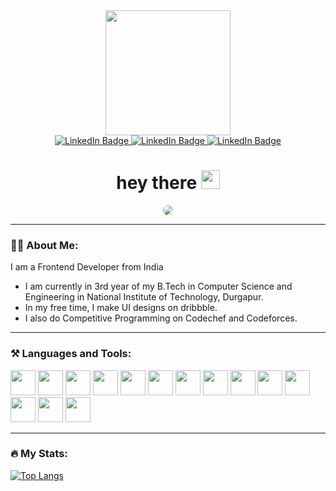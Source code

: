 <div id="header" align="center">
  <img src="https://media.giphy.com/media/jdPMeyv9rn0hZHh8n9/giphy.gif" width="200"/>
  <div id="badges">
    <a href="https://www.linkedin.com/in/diptangshu-dey-3b656a200/">
        <img src="https://img.shields.io/badge/LinkedIn-blue?style=for-the-badge&logo=linkedin&logoColor=white" alt="LinkedIn Badge"/>
    </a>
    <a href="https://dribbble.com/Tha_Hobbist">
        <img src="https://img.shields.io/badge/dribbble-red?style=for-the-badge&logo=dribbble&logoColor=white" alt="LinkedIn Badge"/>
    </a>
    <a href="https://dribbble.com/Tha_Hobbist">
        <img src="https://img.shields.io/badge/mail-brightgreen?style=for-the-badge&logo=gmail&logoColor=white" alt="LinkedIn Badge"/>
    </a> 
  </div>
  <h1>
    hey there
    <img src="https://media.giphy.com/media/hvRJCLFzcasrR4ia7z/giphy.gif" width="30px"/>
  </h1>
</div>
<div align="center">
  <img src="https://media.giphy.com/media/L8K62iTDkzGX6/giphy.gif" style="border-radius: 10px;"/>
</div>

---

### :man_technologist: About Me:

I am a Frontend Developer from India

-   I am currently in 3rd year of my B.Tech in Computer Science and Engineering in National Institute of Technology, Durgapur.
-   In my free time, I make UI designs on dribbble.
-   I also do Competitive Programming on Codechef and Codeforces.

---

### :hammer_and_pick: Languages and Tools:

<div>
    <img src="https://cdn.jsdelivr.net/gh/devicons/devicon/icons/c/c-original.svg" width="40" height="40" />
    <img src="https://cdn.jsdelivr.net/gh/devicons/devicon/icons/cplusplus/cplusplus-original.svg" width="40" height="40" />
    <img src="https://cdn.jsdelivr.net/gh/devicons/devicon/icons/python/python-original.svg" width="40" height="40" />
    <img src="https://cdn.jsdelivr.net/gh/devicons/devicon/icons/html5/html5-original.svg" width="40" height="40" />
    <img src="https://cdn.jsdelivr.net/gh/devicons/devicon/icons/css3/css3-original.svg" width="40" height="40" />
    <img src="https://cdn.jsdelivr.net/gh/devicons/devicon/icons/javascript/javascript-original.svg" width="40" height="40" />
    <img src="https://cdn.jsdelivr.net/gh/devicons/devicon/icons/vuejs/vuejs-original.svg" width="40" height="40" />
    <img src="https://cdn.jsdelivr.net/gh/devicons/devicon/icons/react/react-original.svg" width="40" height="40" />
    <img src="https://cdn.jsdelivr.net/gh/devicons/devicon/icons/nodejs/nodejs-original.svg" width="40" height="40" />
    <img src="https://cdn.jsdelivr.net/gh/devicons/devicon/icons/vuetify/vuetify-original.svg" width="40" height="40" />
    <img src="https://cdn.jsdelivr.net/gh/devicons/devicon/icons/solidity/solidity-original.svg" width="40" height="40" />
    <img src="https://cdn.jsdelivr.net/gh/devicons/devicon/icons/git/git-original.svg" width="40" height="40" />
    <img src="https://cdn.jsdelivr.net/gh/devicons/devicon/icons/mongodb/mongodb-original.svg" width="40" height="40" />
    <img src="https://cdn.jsdelivr.net/gh/devicons/devicon/icons/firebase/firebase-plain.svg" width="40" height="40" />
</div>

---

### :fire: My Stats:

[![Top Langs](https://github-readme-stats.vercel.app/api/top-langs/?username=ThaHobbyist&layout=compact&theme=vision-friendly-dark)](https://github.com/anuraghazra/github-readme-stats)
